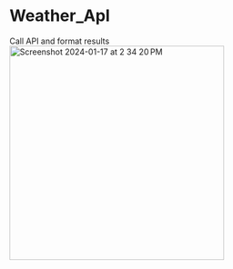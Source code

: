 # Weather_ApI

Call API and format results 
<img width="377" alt="Screenshot 2024-01-17 at 2 34 20 PM" src="https://github.com/WinterSolid/Weather_Interface/assets/58896705/faba605f-e0b2-4ce0-bb9c-21710a916f5b">
